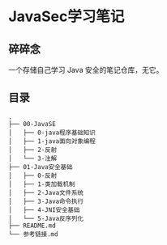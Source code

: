 # JavaSec学习笔记

## 碎碎念

一个存储自己学习 Java 安全的笔记仓库，无它。

## 目录

```
.
├── 00-JavaSE
│   ├── 0-java程序基础知识
│   ├── 1-java面向对象编程
│   ├── 2-反射
│   └── 3-注解
├── 01-Java安全基础
│   ├── 0-反射
│   ├── 1-类加载机制
│   ├── 2-Java文件系统
│   ├── 3-Java命令执行
│   ├── 4-JNI安全基础
│   └── 5-Java反序列化
├── README.md
└── 参考链接.md
```

